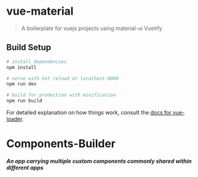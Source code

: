 # vue-material

> A boilerplate for vuejs projects using material-ui Vuetify

## Build Setup

``` bash
# install dependencies
npm install

# serve with hot reload at localhost:8080
npm run dev

# build for production with minification
npm run build
```

For detailed explanation on how things work, consult the [docs for vue-loader](http://vuejs.github.io/vue-loader).
# Components-Builder
##### An app carrying multiple custom components commonly shared within different apps
